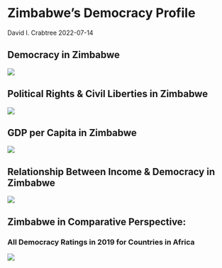 Zimbabwe’s Democracy Profile
================
David I. Crabtree
2022-07-14

## Democracy in Zimbabwe

![](C:\Users\David\Desktop\PROGRA~1\FILESA~1\CFSS\hw06\reports\ZIMBAB~1/figure-gfm/Demscore-1.png)<!-- -->

## Political Rights & Civil Liberties in Zimbabwe

![](C:\Users\David\Desktop\PROGRA~1\FILESA~1\CFSS\hw06\reports\ZIMBAB~1/figure-gfm/Political%20Rights%20&%20Civil%20Libs-1.png)<!-- -->

## GDP per Capita in Zimbabwe

![](C:\Users\David\Desktop\PROGRA~1\FILESA~1\CFSS\hw06\reports\ZIMBAB~1/figure-gfm/GDP%20per%20Capita-1.png)<!-- -->

## Relationship Between Income & Democracy in Zimbabwe

![](C:\Users\David\Desktop\PROGRA~1\FILESA~1\CFSS\hw06\reports\ZIMBAB~1/figure-gfm/Income%20&%20Dem-1.png)<!-- -->

## Zimbabwe in Comparative Perspective:

### All Democracy Ratings in 2019 for Countries in Africa

![](C:\Users\David\Desktop\PROGRA~1\FILESA~1\CFSS\hw06\reports\ZIMBAB~1/figure-gfm/Democracy%20in%20Comparative%20Perspective-1.png)<!-- -->
